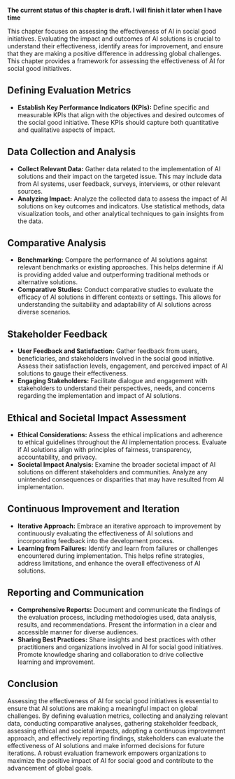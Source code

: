 **The current status of this chapter is draft. I will finish it later when I have time**

This chapter focuses on assessing the effectiveness of AI in social good initiatives. Evaluating the impact and outcomes of AI solutions is crucial to understand their effectiveness, identify areas for improvement, and ensure that they are making a positive difference in addressing global challenges. This chapter provides a framework for assessing the effectiveness of AI for social good initiatives.

Defining Evaluation Metrics
---------------------------

* **Establish Key Performance Indicators (KPIs):** Define specific and measurable KPIs that align with the objectives and desired outcomes of the social good initiative. These KPIs should capture both quantitative and qualitative aspects of impact.

Data Collection and Analysis
----------------------------

* **Collect Relevant Data:** Gather data related to the implementation of AI solutions and their impact on the targeted issue. This may include data from AI systems, user feedback, surveys, interviews, or other relevant sources.
* **Analyzing Impact:** Analyze the collected data to assess the impact of AI solutions on key outcomes and indicators. Use statistical methods, data visualization tools, and other analytical techniques to gain insights from the data.

Comparative Analysis
--------------------

* **Benchmarking:** Compare the performance of AI solutions against relevant benchmarks or existing approaches. This helps determine if AI is providing added value and outperforming traditional methods or alternative solutions.
* **Comparative Studies:** Conduct comparative studies to evaluate the efficacy of AI solutions in different contexts or settings. This allows for understanding the suitability and adaptability of AI solutions across diverse scenarios.

Stakeholder Feedback
--------------------

* **User Feedback and Satisfaction:** Gather feedback from users, beneficiaries, and stakeholders involved in the social good initiative. Assess their satisfaction levels, engagement, and perceived impact of AI solutions to gauge their effectiveness.
* **Engaging Stakeholders:** Facilitate dialogue and engagement with stakeholders to understand their perspectives, needs, and concerns regarding the implementation and impact of AI solutions.

Ethical and Societal Impact Assessment
--------------------------------------

* **Ethical Considerations:** Assess the ethical implications and adherence to ethical guidelines throughout the AI implementation process. Evaluate if AI solutions align with principles of fairness, transparency, accountability, and privacy.
* **Societal Impact Analysis:** Examine the broader societal impact of AI solutions on different stakeholders and communities. Analyze any unintended consequences or disparities that may have resulted from AI implementation.

Continuous Improvement and Iteration
------------------------------------

* **Iterative Approach:** Embrace an iterative approach to improvement by continuously evaluating the effectiveness of AI solutions and incorporating feedback into the development process.
* **Learning from Failures:** Identify and learn from failures or challenges encountered during implementation. This helps refine strategies, address limitations, and enhance the overall effectiveness of AI solutions.

Reporting and Communication
---------------------------

* **Comprehensive Reports:** Document and communicate the findings of the evaluation process, including methodologies used, data analysis, results, and recommendations. Present the information in a clear and accessible manner for diverse audiences.
* **Sharing Best Practices:** Share insights and best practices with other practitioners and organizations involved in AI for social good initiatives. Promote knowledge sharing and collaboration to drive collective learning and improvement.

Conclusion
----------

Assessing the effectiveness of AI for social good initiatives is essential to ensure that AI solutions are making a meaningful impact on global challenges. By defining evaluation metrics, collecting and analyzing relevant data, conducting comparative analyses, gathering stakeholder feedback, assessing ethical and societal impacts, adopting a continuous improvement approach, and effectively reporting findings, stakeholders can evaluate the effectiveness of AI solutions and make informed decisions for future iterations. A robust evaluation framework empowers organizations to maximize the positive impact of AI for social good and contribute to the advancement of global goals.
